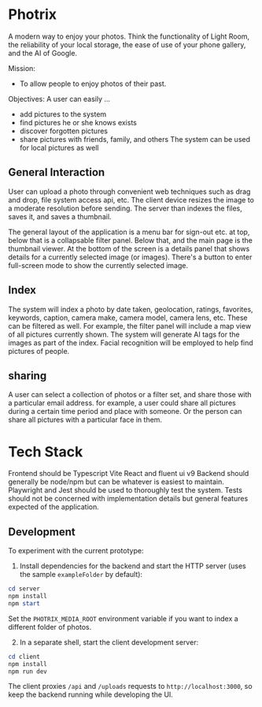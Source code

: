 # Photrix
A modern way to enjoy your photos. Think the functionality of Light Room, the reliability of your local storage, the ease of use of your phone gallery, and the AI of Google.

Mission:
- To allow people to enjoy photos of their past.

Objectives:
A user can easily ...
  - add pictures to the system
  - find pictures he or she knows exists
  - discover forgotten pictures
  - share pictures with friends, family, and others
The system can be used for local pictures as well

## General Interaction
User can upload a photo through convenient web techniques such as drag and drop, file system access api, etc. The client device resizes the image to a moderate resolution before sending. The server than indexes the files, saves it, and saves a thumbnail.

The general layout of the application is a menu bar for sign-out etc. at top, below that is a collapsable filter panel. Below that, and the main page is the thumbnail viewer. At the bottom of the screen is a details panel that shows details for a currently selected image (or images). There's a button to enter full-screen mode to show the currently selected image.

## Index
The system will index a photo by date taken, geolocation, ratings, favorites, keywords, caption, camera make, camera model, camera lens, etc. These can be filtered as well. For example, the filter panel will include a map view of all pictures currently shown. The system will generate AI tags for the images as part of the index. Facial recognition will be employed to help find pictures of people.

## sharing
A user can select a collection of photos or a filter set, and share those with a particular email address. 
for example, a user could share all pictures during a certain time period and place with someone. Or the person can share all pictures with a particular face in them.

# Tech Stack
Frontend should be Typescript Vite React and fluent ui v9
Backend should generally be node/npm but can be whatever is easiest to maintain.
Playwright and Jest should be used to thoroughly test the system. Tests should not be concerned with implementation details but general features expected of the application. 

## Development

To experiment with the current prototype:

1. Install dependencies for the backend and start the HTTP server (uses the sample `exampleFolder` by default):
  ```powershell
  cd server
  npm install
  npm start
  ```
  Set the `PHOTRIX_MEDIA_ROOT` environment variable if you want to index a different folder of photos.

2. In a separate shell, start the client development server:
  ```powershell
  cd client
  npm install
  npm run dev
  ```

The client proxies `/api` and `/uploads` requests to `http://localhost:3000`, so keep the backend running while developing the UI.